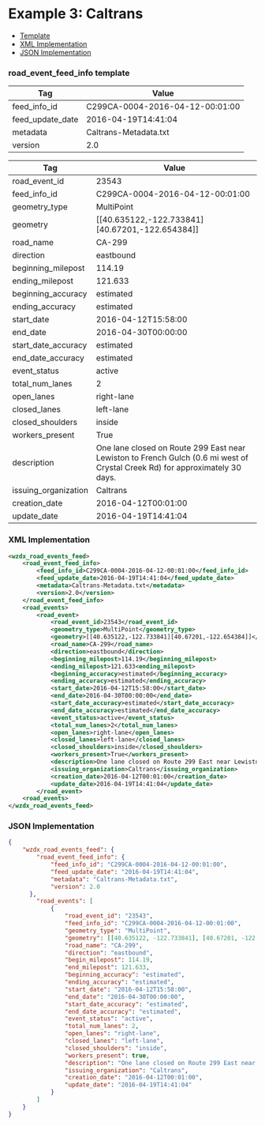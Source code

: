# Example 3: Caltrans
- [Template](#road_event_feed_info-template)
- [XML Implementation](#xml-implementation)
- [JSON Implementation](#json-implementation)

### road_event_feed_info template
Tag | Value
--- | -----
feed_info_id | C299CA-0004-2016-04-12-00:01:00
feed_update_date | 2016-04-19T14:41:04
metadata | Caltrans-Metadata.txt
version | 2.0

Tag | Value
--- | -----
road_event_id | 23543
feed_info_id | C299CA-0004-2016-04-12-00:01:00
geometry_type | MultiPoint
geometry | [[40.635122,-122.733841][40.67201,-122.654384]]
road_name | CA-299
direction | eastbound
beginning_milepost | 114.19
ending_milepost | 121.633
beginning_accuracy | estimated
ending_accuracy | estimated
start_date | 2016-04-12T15:58:00
end_date | 2016-04-30T00:00:00
start_date_accuracy | estimated
end_date_accuracy | estimated
event_status | active
total_num_lanes | 2
open_lanes | right-lane
closed_lanes | left-lane
closed_shoulders | inside
workers_present | True
description | One lane closed on Route 299 East near Lewiston to French Gulch (0.6 mi west of Crystal Creek Rd) for approximately 30 days.
issuing_organization | Caltrans
creation_date | 2016-04-12T00:01:00
update_date | 2016-04-19T14:41:04

### XML Implementation
```xml
<wzdx_road_events_feed>
	<road_event_feed_info>
		<feed_info_id>C299CA-0004-2016-04-12-00:01:00</feed_info_id>
		<feed_update_date>2016-04-19T14:41:04</feed_update_date>
		<metadata>Caltrans-Metadata.txt</metadata>
		<version>2.0</version>
	</road_event_feed_info>
	<road_events>
		<road_event>
			<road_event_id>23543</road_event_id>
			<geometry_type>MultiPoint</geometry_type>
			<geometry>[[40.635122,-122.733841][40.67201,-122.654384]]</geometry>
			<road_name>CA-299</road_name>
			<direction>eastbound</direction>
			<beginning_milepost>114.19</beginning_milepost>
			<ending_milepost>121.633<ending_milepost>
			<beginning_accuracy>estimated</beginning_accuracy>
			<ending_accuracy>estimated</ending_accuracy>
			<start_date>2016-04-12T15:58:00</start_date>
			<end_date>2016-04-30T00:00:00</end_date>
			<start_date_accuracy>estimated</start_date_accuracy>
			<end_date_accuracy>estimated</end_date_accuracy>
			<event_status>active</event_status>
			<total_num_lanes>2</total_num_lanes>
			<open_lanes>right-lane</open_lanes>
			<closed_lanes>left-lane</closed_lanes>
			<closed_shoulders>inside</closed_shoulders>
			<workers_present>True</workers_present>
			<description>One lane closed on Route 299 East near Lewiston to French Gulch (0.6 mi west of Crystal Creek Rd) for approximately 30 days.</description>
			<issuing_organization>Caltrans</issuing_organization>
			<creation_date>2016-04-12T00:01:00</creation_date>
			<update_date>2016-04-19T14:41:04</update_date>
		</road_event>
	<road_events>
</wzdx_road_events_feed>
```

### JSON Implementation
```json
{
	"wzdx_road_events_feed": {
		"road_event_feed_info": {
			"feed_info_id": "C299CA-0004-2016-04-12-00:01:00",
			"feed_update_date": "2016-04-19T14:41:04",
			"metadata": "Caltrans-Metadata.txt",
			"version": 2.0
	  },
		"road_events": [
			{
				"road_event_id": "23543",
				"feed_info_id": "C299CA-0004-2016-04-12-00:01:00",
				"geometry_type": "MultiPoint",
				"geometry": [[40.635122, -122.733841], [40.67201, -122.654384]],
				"road_name": "CA-299",
				"direction": "eastbound",
				"begin_milepost": 114.19,
				"end_milepost": 121.633,
				"beginning_accuracy": "estimated",
				"ending_accuracy": "estimated",
				"start_date": "2016-04-12T15:58:00",
				"end_date": "2016-04-30T00:00:00",
				"start_date_accuracy": "estimated",
				"end_date_accuracy": "estimated",
				"event_status": "active",
				"total_num_lanes": 2,
				"open_lanes": "right-lane",
				"closed_lanes": "left-lane",
				"closed_shoulders": "inside",
				"workers_present": true,
				"description": "One lane closed on Route 299 East near Lewiston to French Gulch (0.6 mi west of Crystal Creek Rd) for approximately 30 days.",
				"issuing_organization": "Caltrans",
				"creation_date": "2016-04-12T00:01:00",
				"update_date": "2016-04-19T14:41:04"
			}
		]
	}
}
```

